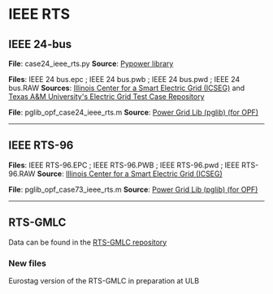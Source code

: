 # IEEE RTS

## IEEE 24-bus
**File**: case24_ieee_rts.py
**Source**: [Pypower library](https://github.com/rwl/PYPOWER/tree/master/pypower)

**Files**: IEEE 24 bus.epc ; IEEE 24 bus.pwb ; IEEE 24 bus.pwd ; IEEE 24 bus.RAW
**Sources**: [Illinois Center for a Smart Electric Grid (ICSEG)](https://icseg.iti.illinois.edu/power-cases/) and [Texas A&M University's Electric Grid Test Case Repository](https://electricgrids.engr.tamu.edu/electric-grid-test-cases/)
 
**File**: pglib_opf_case24_ieee_rts.m
**Source**: [Power Grid Lib (pglib) (for OPF)](https://github.com/power-grid-lib/pglib-opf)

---

## IEEE RTS-96
**Files**: IEEE RTS-96.EPC ; IEEE RTS-96.PWB ; IEEE RTS-96.pwd ; IEEE RTS-96.RAW
**Source**: [Illinois Center for a Smart Electric Grid (ICSEG)](https://icseg.iti.illinois.edu/power-cases/)

**File**: pglib_opf_case73_ieee_rts.m
**Source**: [Power Grid Lib (pglib) (for OPF)](https://github.com/power-grid-lib/pglib-opf)

---

## RTS-GMLC
Data can be found in the [RTS-GMLC repository](https://github.com/GridMod/RTS-GMLC)

### New files
Eurostag version of the RTS-GMLC in preparation at ULB

